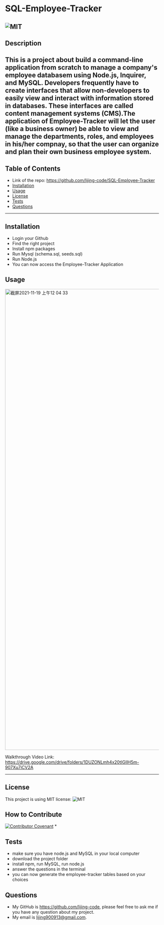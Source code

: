 # SQL-Employee-Tracker
![MIT](https://img.shields.io/static/v1?label=license&message=MIT&color=brightgreen&style=plastic&logo=appveyor)
  ---
  ## Description
  This is a project about build a command-line application from scratch to manage a company's employee databasem using Node.js, Inquirer, and MySQL. Developers frequently have to create interfaces that allow non-developers to easily view and interact with information stored in databases. These interfaces are called content management systems (CMS).The application of Employee-Tracker will let the user (like a business owner) be able to view and manage the departments, roles, and employees in his/her compnay, so that the user can organize and plan their own business employee system.
  ---
  ## Table of Contents 
  - Link of the repo: https://github.com/lijing-code/SQL-Employee-Tracker
  - [Installation](#installation)
  - [Usage](#usage)
  - [License](#license)
  - [Tests](#tests)
  - [Questions](#questions)
  ---
  ## Installation
  * Login your Github
  * Find the right project
  * Install npm packages
  * Run Mysql (schema.sql, seeds.sql)
  * Run Node.js
  * You can now access the Employee-Tracker Application

  ## Usage
  <img width="1504" alt="截屏2021-11-19 上午12 04 33" src="https://user-images.githubusercontent.com/68092036/142568305-a814de75-a7b8-4cdf-890c-ba29a9cd2a5b.png">


  Walkthrough Video Link: https://drive.google.com/drive/folders/1DUZONLmh4x20tIGIlH5m-907Xu7iCV2A
  
  ---
  ## License
  This project is using MIT license:
  ![MIT](https://img.shields.io/static/v1?label=license&message=MIT&color=brightgreen&style=plastic&logo=appveyor)

  ## How to Contribute
  [![Contributor Covenant](https://img.shields.io/badge/Contributor%20Covenant-2.1-4baaaa.svg)](code_of_conduct.md)
  * 

  ## Tests
  * make sure you have node.js and MySQL in your local computer
  * download the project folder
  * install npm, run MySQL, run node.js
  * answer the questions in the terminal
  * you can now generate the employee-tracker tables based on your choices  

  ## Questions
  - My GitHub is https://github.com/lijing-code, please feel free to ask me if you have any question about my project.
  - My email is lijing900913@gmail.com.

